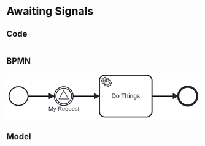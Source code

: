 # Awaiting Signals

## Code
```scala file=./main/scala/workflow4s/example/docs/HandleSignalExample.scala start=start_withoutError end=end_withoutError
```

## BPMN

![handle-signal.svg](/../../workflows4s-example/src/test/resources/docs/handle-signal.svg)

## Model
```json file=./test/resources/docs/handle-signal.json
```